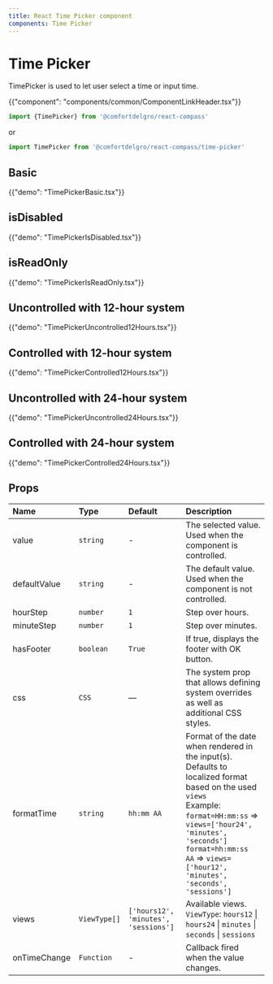 ```yaml
---
title: React Time Picker component
components: Time Picker
---
```


# Time Picker

<p class="description">TimePicker is used to let user select a time or input time.</p>

{{"component": "components/common/ComponentLinkHeader.tsx"}}

```jsx
import {TimePicker} from '@comfortdelgro/react-compass'
```

or

```jsx
import TimePicker from '@comfortdelgro/react-compass/time-picker'
```

## Basic

{{"demo": "TimePickerBasic.tsx"}}

## isDisabled

{{"demo": "TimePickerIsDisabled.tsx"}}

## isReadOnly

{{"demo": "TimePickerIsReadOnly.tsx"}}

## Uncontrolled with 12-hour system

{{"demo": "TimePickerUncontrolled12Hours.tsx"}}

## Controlled with 12-hour system

{{"demo": "TimePickerControlled12Hours.tsx"}}

## Uncontrolled with 24-hour system

{{"demo": "TimePickerUncontrolled24Hours.tsx"}}

## Controlled with 24-hour system

{{"demo": "TimePickerControlled24Hours.tsx"}}

## Props

| Name         | Type         | Default                              | Description                                                                                                                                                                                                                                                                 |
| :----------- | :----------- | :----------------------------------- | :-------------------------------------------------------------------------------------------------------------------------------------------------------------------------------------------------------------------------------------------------------------------------- |
| value        | `string`     | -                                    | The selected value. Used when the component is controlled.                                                                                                                                                                                                                  |
| defaultValue | `string`     | -                                    | The default value. Used when the component is not controlled.                                                                                                                                                                                                               |
| hourStep     | `number`     | `1`                                  | Step over hours.                                                                                                                                                                                                                                                            |
| minuteStep   | `number`     | `1`                                  | Step over minutes.                                                                                                                                                                                                                                                          |
| hasFooter    | `boolean`    | `True`                               | If true, displays the footer with OK button.                                                                                                                                                                                                                                |
| css          | `CSS`        | —                                    | The system prop that allows defining system overrides as well as additional CSS styles.                                                                                                                                                                                     |
| formatTime   | `string`     | `hh:mm AA`                           | Format of the date when rendered in the input(s). Defaults to localized format based on the used `views`<br />Example:<br />`format=HH:mm:ss` => `views=['hour24', 'minutes', 'seconds']`<br />`format=hh:mm:ss AA` => `views=['hour12', 'minutes', 'seconds', 'sessions']` |
| views        | `ViewType[]` | `['hours12', 'minutes', 'sessions']` | Available views. <br />`ViewType`: `hours12` \| `hours24` \| `minutes` \| `seconds` \| `sessions`                                                                                                                                                                           |
| onTimeChange | `Function`   | -                                    | Callback fired when the value changes.                                                                                                                                                                                                                                      |
